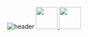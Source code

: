 <!-- <p align="center">
  <img src="https://capsule-render.vercel.app/api?text=Hey Everyone!👋&animation=fadeIn&type=waving&color=gradient&height=150"/>
</p> -->
![header](https://capsule-render.vercel.app/api?type=wave&text=HeyEveryone!👋&color=auto&height=300&section=header&fontSize=90)
<a href="http://linkedin.com/in/nerella-leela-venkata-sai-849013333/">
  <img height="50" src="https://cdn2.iconfinder.com/data/icons/metro-uinvert-dock/256/Linked_in.png"/>
</a>
<a href="https://www.instagram.com/just_sai_2122/">
  <img height="50" src="https://user-images.githubusercontent.com/46517096/166974368-9798f39f-1f46-499c-b14e-81f0a3f83a06.png"/>
</a>
